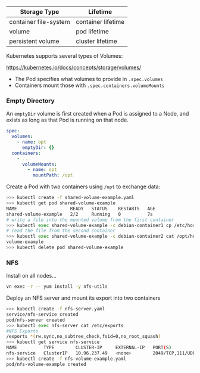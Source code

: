 Storage Type          | Lifetime
----------------------|-------------------------
container file-system | container lifetime
volume                | pod lifetime
persistent volume     | cluster lifetime

Kubernetes supports several types of Volumes:

https://kubernetes.io/docs/concepts/storage/volumes/

* The Pod specifies what volumes to provide in `.spec.volumes`
* Containers mount those with `.spec.containers.volumeMounts`

### Empty Directory

An `emptyDir` volume is first created when a Pod is assigned to a Node, 
and exists as long as that Pod is running on that node.

```yaml
spec:
  volumes:
    - name: opt
      emptyDir: {}
  containers:
    - ...
      volumeMounts:
        - name: opt
          mountPath: /opt
```


Create a Pod with two containers using `/opt` to exchange data:

```bash
>>> kubectl create -f shared-volume-example.yaml
>>> kubectl get pod shared-volume-example
NAME                    READY   STATUS    RESTARTS   AGE
shared-volume-example   2/2     Running   0          7s
# write a file into the mounted volume from the first container
>>> kubectl exec shared-volume-example -c debian-container1 cp /etc/hostname /opt
# read the file from the second container
>>> kubectl exec shared-volume-example -c debian-container2 cat /opt/hostname
volume-example
>>> kubectl delete pod shared-volume-example
```

### NFS

Install on all nodes...

```bash
vn exec -r -- yum install -y nfs-utils
```

Deploy an NFS server and mount its export into two containers

```bash
>>> kubectl create -f nfs-server.yaml 
service/nfs-service created
pod/nfs-server created
>>> kubectl exec nfs-server cat /etc/exports
#NFS Exports
/exports *(rw,sync,no_subtree_check,fsid=0,no_root_squash)
>>> kubectl get service nfs-service
NAME          TYPE        CLUSTER-IP     EXTERNAL-IP   PORT(S)            AGE
nfs-service   ClusterIP   10.96.237.49   <none>        2049/TCP,111/UDP   42s
>>> kubectl create -f nfs-volume-example.yaml
pod/nfs-volume-example created
```


